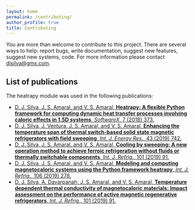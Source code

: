 ```yaml
---
layout: home
permalink: /contributing/
author_profile: true
title: Contributing
---
```


You are more than welcome to contribute to this project. There are several ways to help: report bugs, write documentation, suggest new features, suggest new systems, code. For more information please contact djsilva@gmx.com.

## List of publications

The heatrapy module was used in the following publications:

* [D. J. Silva, J. S. Amaral, and V. S. Amaral, **Heatrapy: A flexible Python framework for computing dynamic heat transfer processes involving caloric effects in 1.5D systems**, *SoftwareX*, 7 (2018) 373.](https://www.sciencedirect.com/science/article/pii/S2352711018301298)
* [D. J. Silva, J. Ventura, J. S. Amaral, and V. S. Amaral, **Enhancing the temperature span of thermal switch‐based solid state magnetic refrigerators with field sweeping**, *Int. J. Energy Res.*, 43 (2019) 742.](https://onlinelibrary.wiley.com/doi/abs/10.1002/er.4264)
* [D. J. Silva, J. S. Amaral, and V. S. Amaral, **Cooling by sweeping: A new operation method to achieve ferroic refrigeration without fluids or thermally switchable components**, *Int. J. Refrig.*, 101 (2019) 91.](https://www.sciencedirect.com/science/article/pii/S0140700719300799)
* [D. J. Silva, J. S. Amaral, and V. S. Amaral, **Modeling and computing magnetocaloric systems using the Python framework heatrapy**, *Int. J. Refrig.*, 106 (2019) 278.](https://www.sciencedirect.com/science/article/pii/S0140700719302658)
* [D. J. Silva, A. Davarpanah, J. S. Amaral, and V. S. Amaral, **Temperature dependent thermal conductivity of magnetocaloric materials: Impact assessment on the performance of active magnetic regenerative refrigerators**, *Int. J. Refrig.*, 101 (2019) 91.](https://www.sciencedirect.com/science/article/pii/S0140700719302671)
